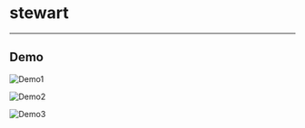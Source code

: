 # stewart

--------------

## Demo

![Demo1](demo1.gif)


![Demo2](demo2.gif)


![Demo3](demo3.gif)
